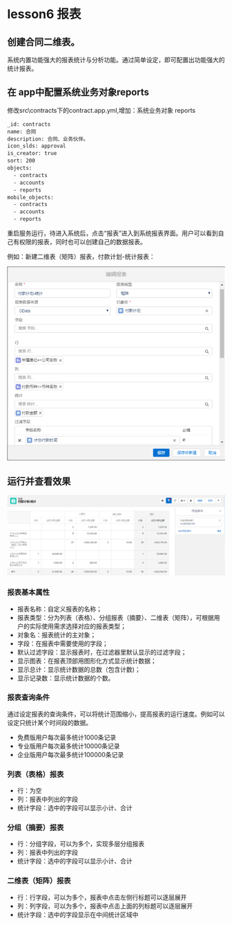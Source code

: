 # lesson6  报表

## 创建合同二维表。

系统内置功能强大的报表统计与分析功能。通过简单设定，即可配置出功能强大的统计报表。

## 在 app中配置系统业务对象reports

修改src\contracts下的contract.app.yml,增加：系统业务对象 reports
```bash
_id: contracts
name: 合同
description: 合同、业务伙伴。
icon_slds: approval
is_creator: true
sort: 200
objects: 
  - contracts
  - accounts
  - reports
mobile_objects:
  - contracts
  - accounts
  - reports
```

重启服务运行，待进入系统后，点击“报表”进入到系统报表界面。用户可以看到自己有权限的报表，同时也可以创建自己的数据报表。

例如：新建二维表（矩阵）报表，付款计划-统计报表：

![合同报表](/website/static/assets/guide_5.png)

## 运行并查看效果

![二维报表](/website/static/assets/guide_6.png)

### 报表基本属性

- 报表名称：自定义报表的名称；
- 报表类型：分为列表（表格）、分组报表（摘要）、二维表（矩阵），可根据用户的实际使用需求选择对应的报表类型；
- 对象名：报表统计的主对象；
- 字段：在报表中需要使用的字段；
- 默认过滤字段：显示报表时，在过滤器里默认显示的过滤字段；
- 显示图表：在报表顶部用图形化方式显示统计数据；
- 显示总计：显示统计数据的总数（包含计数)；
- 显示记录数：显示统计数据的个数。

### 报表查询条件

通过设定报表的查询条件，可以将统计范围缩小，提高报表的运行速度。例如可以设定只统计某个时间段的数据。

- 免费版用户每次最多统计1000条记录
- 专业版用户每次最多统计10000条记录
- 企业版用户每次最多统计100000条记录

###  列表（表格）报表

- 行：为空
- 列：报表中列出的字段
- 统计字段：选中的字段可以显示小计、合计

###  分组（摘要）报表

- 行：分组字段，可以为多个，实现多层分组报表
- 列：报表中列出的字段
- 统计字段：选中的字段可以显示小计、合计

###  二维表（矩阵）报表

- 行：行字段，可以为多个，报表中点击左侧行标题可以逐层展开
- 列：列字段，可以为多个，报表中点击上面的列标题可以逐层展开
- 统计字段：选中的字段显示在中间统计区域中
